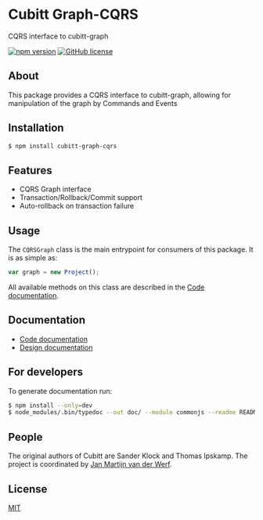 # Cubitt Graph-CQRS
CQRS interface to cubitt-graph

[![npm version](https://badge.fury.io/js/cubitt-graph-cqrs.svg)](https://badge.fury.io/js/cubitt-graph-cqrs)
[![GitHub license](https://img.shields.io/badge/license-MIT-blue.svg)](https://raw.githubusercontent.com/uu-cubitt/graph/master/LICENSE)

## About

This package provides a CQRS interface to cubitt-graph, allowing for manipulation of the graph by Commands and Events

## Installation

```bash
$ npm install cubitt-graph-cqrs
```

## Features

* CQRS Graph interface
* Transaction/Rollback/Commit support
* Auto-rollback on transaction failure

## Usage

The ```CQRSGraph``` class is the main entrypoint for consumers of this package. It is as simple as:

```javascript
var graph = new Project();
```
All available methods on this class are described in the [Code documentation](https://uu-cubitt.github.io/graph-cqrs/).


## Documentation

* [Code documentation](https://uu-cubitt.github.io/graph-cqrs/)
* [Design documentation](https://uu-cubitt.github.io/graph-cqrs/design/)

## For developers

To generate documentation run:
```bash
$ npm install --only=dev
$ node_modules/.bin/typedoc --out doc/ --module commonjs --readme README.md --target ES5 --mode file src/
```

## People

The original authors of Cubitt are Sander Klock and Thomas Ipskamp. The project is coordinated by [Jan Martijn van der Werf](http://www.uu.nl/staff/JMEMvanderWerf).

## License

[MIT](LICENSE)
